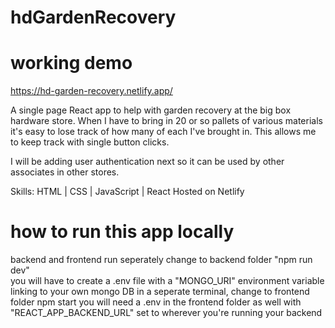 # hdGardenRecovery

# working demo
https://hd-garden-recovery.netlify.app/

A single page React app to help with garden recovery at the big box hardware store. When I have to bring in 20 or so pallets of various materials it's easy to lose track of how many of each I've brought in. This allows me to keep track with single button clicks.

I will be adding user authentication next so it can be used by other associates in other stores.

Skills: HTML | CSS | JavaScript | React
Hosted on Netlify

# how to run this app locally
backend and frontend run seperately
change to backend folder
    "npm run dev"   
    you will have to create a .env file with a "MONGO_URI" environment variable linking to your own mongo DB
in a seperate terminal, change to frontend folder 
    npm start
    you will need a .env in the frontend folder as well with "REACT_APP_BACKEND_URL" set to wherever you're running your backend
